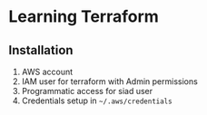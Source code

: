 # Learning Terraform

## Installation

1. AWS account
2. IAM user for terraform with Admin permissions
3. Programmatic access for siad user
4. Credentials setup in `~/.aws/credentials`